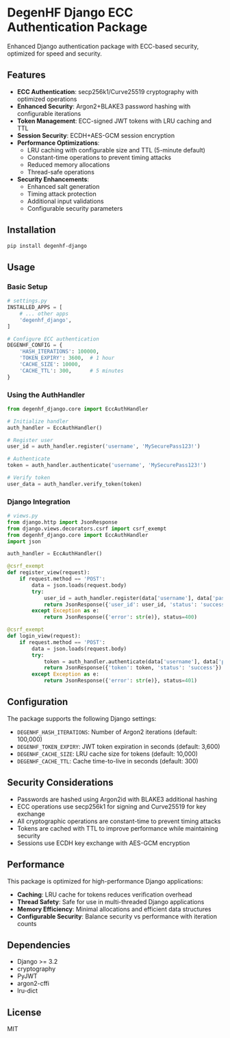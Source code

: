# DegenHF Django ECC Authentication Package

Enhanced Django authentication package with ECC-based security, optimized for speed and security.

## Features

- **ECC Authentication**: secp256k1/Curve25519 cryptography with optimized operations
- **Enhanced Security**: Argon2+BLAKE3 password hashing with configurable iterations
- **Token Management**: ECC-signed JWT tokens with LRU caching and TTL
- **Session Security**: ECDH+AES-GCM session encryption
- **Performance Optimizations**:
  - LRU caching with configurable size and TTL (5-minute default)
  - Constant-time operations to prevent timing attacks
  - Reduced memory allocations
  - Thread-safe operations
- **Security Enhancements**:
  - Enhanced salt generation
  - Timing attack protection
  - Additional input validations
  - Configurable security parameters

## Installation

```bash
pip install degenhf-django
```

## Usage

### Basic Setup

```python
# settings.py
INSTALLED_APPS = [
    # ... other apps
    'degenhf_django',
]

# Configure ECC authentication
DEGENHF_CONFIG = {
    'HASH_ITERATIONS': 100000,
    'TOKEN_EXPIRY': 3600,  # 1 hour
    'CACHE_SIZE': 10000,
    'CACHE_TTL': 300,      # 5 minutes
}
```

### Using the AuthHandler

```python
from degenhf_django.core import EccAuthHandler

# Initialize handler
auth_handler = EccAuthHandler()

# Register user
user_id = auth_handler.register('username', 'MySecurePass123!')

# Authenticate
token = auth_handler.authenticate('username', 'MySecurePass123!')

# Verify token
user_data = auth_handler.verify_token(token)
```

### Django Integration

```python
# views.py
from django.http import JsonResponse
from django.views.decorators.csrf import csrf_exempt
from degenhf_django.core import EccAuthHandler
import json

auth_handler = EccAuthHandler()

@csrf_exempt
def register_view(request):
    if request.method == 'POST':
        data = json.loads(request.body)
        try:
            user_id = auth_handler.register(data['username'], data['password'])
            return JsonResponse({'user_id': user_id, 'status': 'success'})
        except Exception as e:
            return JsonResponse({'error': str(e)}, status=400)

@csrf_exempt
def login_view(request):
    if request.method == 'POST':
        data = json.loads(request.body)
        try:
            token = auth_handler.authenticate(data['username'], data['password'])
            return JsonResponse({'token': token, 'status': 'success'})
        except Exception as e:
            return JsonResponse({'error': str(e)}, status=401)
```

## Configuration

The package supports the following Django settings:

- `DEGENHF_HASH_ITERATIONS`: Number of Argon2 iterations (default: 100,000)
- `DEGENHF_TOKEN_EXPIRY`: JWT token expiration in seconds (default: 3,600)
- `DEGENHF_CACHE_SIZE`: LRU cache size for tokens (default: 10,000)
- `DEGENHF_CACHE_TTL`: Cache time-to-live in seconds (default: 300)

## Security Considerations

- Passwords are hashed using Argon2id with BLAKE3 additional hashing
- ECC operations use secp256k1 for signing and Curve25519 for key exchange
- All cryptographic operations are constant-time to prevent timing attacks
- Tokens are cached with TTL to improve performance while maintaining security
- Sessions use ECDH key exchange with AES-GCM encryption

## Performance

This package is optimized for high-performance Django applications:

- **Caching**: LRU cache for tokens reduces verification overhead
- **Thread Safety**: Safe for use in multi-threaded Django applications
- **Memory Efficiency**: Minimal allocations and efficient data structures
- **Configurable Security**: Balance security vs performance with iteration counts

## Dependencies

- Django >= 3.2
- cryptography
- PyJWT
- argon2-cffi
- lru-dict

## License

MIT